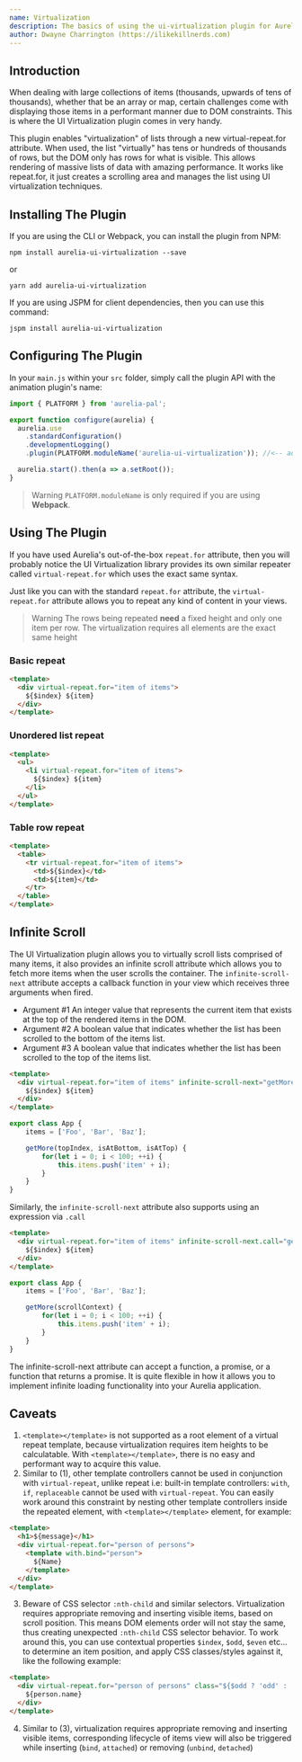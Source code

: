 ```yaml
---
name: Virtualization
description: The basics of using the ui-virtualization plugin for Aurelia.
author: Dwayne Charrington (https://ilikekillnerds.com)
---
```


## Introduction

When dealing with large collections of items (thousands, upwards of tens of thousands), whether that be an array or map, certain challenges come with displaying those items in a performant manner due to DOM constraints. This is where the UI Virtualization plugin comes in very handy.

This plugin enables "virtualization" of lists through a new virtual-repeat.for attribute. When used, the list "virtually" has tens or hundreds of thousands of rows, but the DOM only has rows for what is visible. This allows rendering of massive lists of data with amazing performance. It works like repeat.for, it just creates a scrolling area and manages the list using UI virtualization techniques.

## Installing The Plugin

If you are using the CLI or Webpack, you can install the plugin from NPM:

```Shell
npm install aurelia-ui-virtualization --save
```

or

```Shell
yarn add aurelia-ui-virtualization
```

If you are using JSPM for client dependencies, then you can use this command:

```Shell
jspm install aurelia-ui-virtualization
```

## Configuring The Plugin

In your `main.js` within your `src` folder, simply call the plugin API with the animation plugin's name:

```JavaScript main.js
import { PLATFORM } from 'aurelia-pal';

export function configure(aurelia) {
  aurelia.use
    .standardConfiguration()
    .developmentLogging()
    .plugin(PLATFORM.moduleName('aurelia-ui-virtualization')); //<-- add this

  aurelia.start().then(a => a.setRoot());
}
```

> Warning
> `PLATFORM.moduleName` is only required if you are using **Webpack**.

## Using The Plugin

If you have used Aurelia's out-of-the-box `repeat.for` attribute, then you will probably notice the UI Virtualization library provides its own similar repeater called `virtual-repeat.for` which uses the exact same syntax.

Just like you can with the standard `repeat.for` attribute, the `virtual-repeat.for` attribute allows you to repeat any kind of content in your views.

> Warning
> The rows being repeated **need** a fixed height and only one item per row. The virtualization requires all elements are the exact same height

### Basic repeat

```Html app.html
<template>
  <div virtual-repeat.for="item of items">
    ${$index} ${item}
  </div>
</template>
```

### Unordered list repeat

```Html app.html
<template>
  <ul>
    <li virtual-repeat.for="item of items">
      ${$index} ${item}
    </li>
  </ul>
</template>
```

### Table row repeat

```Html app.html
<template>
  <table>
    <tr virtual-repeat.for="item of items">
      <td>${$index}</td>
      <td>${item}</td>
    </tr>
  </table>
</template>
```

## Infinite Scroll

The UI Virtualization plugin allows you to virtually scroll lists comprised of many items, it also provides an infinite scroll attribute which allows you to fetch more items when the user scrolls the container. The `infinite-scroll-next` attribute accepts a callback function in your view which receives three arguments when fired.

- Argument #1 An integer value that represents the current item that exists at the top of the rendered items in the DOM.
- Argument #2 A boolean value that indicates whether the list has been scrolled to the bottom of the items list.
- Argument #3 A boolean value that indicates whether the list has been scrolled to the top of the items list.

```Html app.html
<template>
  <div virtual-repeat.for="item of items" infinite-scroll-next="getMore">
    ${$index} ${item}
  </div>
</template>
```

```Javascript app.js
export class App {
    items = ['Foo', 'Bar', 'Baz'];

    getMore(topIndex, isAtBottom, isAtTop) {
        for(let i = 0; i < 100; ++i) {
            this.items.push('item' + i);
        }
    }
}
```

Similarly, the `infinite-scroll-next` attribute also supports using an expression via `.call`

```Html app.html
<template>
  <div virtual-repeat.for="item of items" infinite-scroll-next.call="getMore($scrollContext)">
    ${$index} ${item}
  </div>
</template>
```

```Javascript app.js
export class App {
    items = ['Foo', 'Bar', 'Baz'];

    getMore(scrollContext) {
        for(let i = 0; i < 100; ++i) {
            this.items.push('item' + i);
        }
    }
}
```

The infinite-scroll-next attribute can accept a function, a promise, or a function that returns a promise. It is quite flexible in how it allows you to implement infinite loading functionality into your Aurelia application.

## Caveats

1. `<template></template>` is not supported as a root element of a virtual repeat template, because virtualization requires item heights to be calculatable. With `<template></template>`, there is no easy and performant way to acquire this value.
2. Similar to (1), other template controllers cannot be used in conjunction with `virtual-repeat`, unlike repeat i.e: built-in template controllers: `with`, `if`, `replaceable` cannot be used with `virtual-repeat`. You can easily work around this constraint by nesting other template controllers inside the repeated element, with `<template></template>` element, for example:

```Html app.html
<template>
  <h1>${message}</h1>
  <div virtual-repeat.for="person of persons">
    <template with.bind="person">
      ${Name}
    </template>
  </div>
</template>
```
 3. Beware of CSS selector `:nth-child` and similar selectors. Virtualization requires appropriate removing and inserting visible items, based on scroll position. This means DOM elements order will not stay the same, thus creating unexpected `:nth-child` CSS selector behavior. To work around this, you can use contextual properties `$index`, `$odd`, `$even` etc... to determine an item position, and apply CSS classes/styles against it, like the following example:

  ```html
  <template>
    <div virtual-repeat.for="person of persons" class="${$odd ? 'odd' : 'even'}-row">
      ${person.name}
    </div>
  </template>
  ```
  4. Similar to (3), virtualization requires appropriate removing and inserting visible items, corresponding lifecycle of items view will also be triggered while inserting (`bind`, `attached`) or removing (`unbind`, `detached`)
